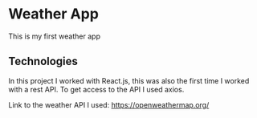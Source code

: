# Weather App

This is my first weather app 




## Technologies

In this project I worked with React.js, this was also the first time I worked with a rest API.
To get access to the API I used axios.

Link to the weather API I used: https://openweathermap.org/
